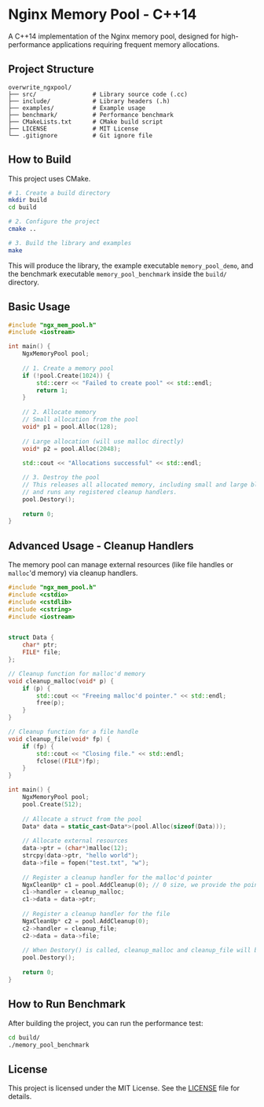 # Nginx Memory Pool - C++14

A C++14 implementation of the Nginx memory pool, designed for high-performance applications requiring frequent memory allocations.

## Project Structure
```
overwrite_ngxpool/
├── src/                # Library source code (.cc)
├── include/            # Library headers (.h)
├── examples/           # Example usage
├── benchmark/          # Performance benchmark
├── CMakeLists.txt      # CMake build script
├── LICENSE             # MIT License
└── .gitignore          # Git ignore file
```

## How to Build

This project uses CMake.

```bash
# 1. Create a build directory
mkdir build
cd build

# 2. Configure the project
cmake ..

# 3. Build the library and examples
make
```

This will produce the library, the example executable `memory_pool_demo`, and the benchmark executable `memory_pool_benchmark` inside the `build/` directory.

## Basic Usage

```cpp
#include "ngx_mem_pool.h"
#include <iostream>

int main() {
    NgxMemoryPool pool;
    
    // 1. Create a memory pool
    if (!pool.Create(1024)) {
        std::cerr << "Failed to create pool" << std::endl;
        return 1;
    }
    
    // 2. Allocate memory
    // Small allocation from the pool
    void* p1 = pool.Alloc(128);
    
    // Large allocation (will use malloc directly)
    void* p2 = pool.Alloc(2048);
    
    std::cout << "Allocations successful" << std::endl;

    // 3. Destroy the pool
    // This releases all allocated memory, including small and large blocks,
    // and runs any registered cleanup handlers.
    pool.Destory();
    
    return 0;
}
```

## Advanced Usage - Cleanup Handlers

The memory pool can manage external resources (like file handles or `malloc`'d memory) via cleanup handlers.

```cpp
#include "ngx_mem_pool.h"
#include <cstdio>
#include <cstdlib>
#include <cstring>
#include <iostream>


struct Data {
    char* ptr;
    FILE* file;
};

// Cleanup function for malloc'd memory
void cleanup_malloc(void* p) {
    if (p) {
        std::cout << "Freeing malloc'd pointer." << std::endl;
        free(p);
    }
}

// Cleanup function for a file handle
void cleanup_file(void* fp) {
    if (fp) {
        std::cout << "Closing file." << std::endl;
        fclose((FILE*)fp);
    }
}

int main() {
    NgxMemoryPool pool;
    pool.Create(512);
    
    // Allocate a struct from the pool
    Data* data = static_cast<Data*>(pool.Alloc(sizeof(Data)));
    
    // Allocate external resources
    data->ptr = (char*)malloc(12);
    strcpy(data->ptr, "hello world");
    data->file = fopen("test.txt", "w");
    
    // Register a cleanup handler for the malloc'd pointer
    NgxCleanUp* c1 = pool.AddCleanup(0); // 0 size, we provide the pointer
    c1->handler = cleanup_malloc;
    c1->data = data->ptr;
    
    // Register a cleanup handler for the file
    NgxCleanUp* c2 = pool.AddCleanup(0);
    c2->handler = cleanup_file;
    c2->data = data->file;
    
    // When Destory() is called, cleanup_malloc and cleanup_file will be invoked automatically.
    pool.Destory();
    
    return 0;
}
```

## How to Run Benchmark

After building the project, you can run the performance test:

```bash
cd build/
./memory_pool_benchmark
```

## License

This project is licensed under the MIT License. See the [LICENSE](LICENSE) file for details.
